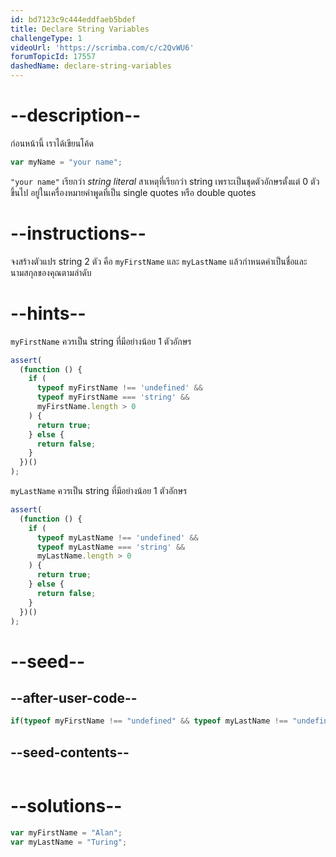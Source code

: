 ```yaml
---
id: bd7123c9c444eddfaeb5bdef
title: Declare String Variables
challengeType: 1
videoUrl: 'https://scrimba.com/c/c2QvWU6'
forumTopicId: 17557
dashedName: declare-string-variables
---
```


# --description--

ก่อนหน้านี้ เราได้เขียนโค้ด

```js
var myName = "your name";
```

`"your name"` เรียกว่า <dfn>string</dfn> <dfn>literal</dfn> สาเหตุที่เรียกว่า string เพราะเป็นชุดตัวอักษรตั้งแต่ 0 ตัวขึ้นไป อยู่ในเครื่องหมายคำพูดที่เป็น single quotes หรือ double quotes

# --instructions--

จงสร้างตัวแปร string 2 ตัว คือ `myFirstName` และ `myLastName` แล้วกำหนดค่าเป็นชื่อและนามสกุลของคุณตามลำดับ
# --hints--

`myFirstName` ควรเป็น string ที่มีอย่างน้อย 1 ตัวอักษร

```js
assert(
  (function () {
    if (
      typeof myFirstName !== 'undefined' &&
      typeof myFirstName === 'string' &&
      myFirstName.length > 0
    ) {
      return true;
    } else {
      return false;
    }
  })()
);
```

`myLastName` ควรเป็น string ที่มีอย่างน้อย 1 ตัวอักษร

```js
assert(
  (function () {
    if (
      typeof myLastName !== 'undefined' &&
      typeof myLastName === 'string' &&
      myLastName.length > 0
    ) {
      return true;
    } else {
      return false;
    }
  })()
);
```

# --seed--

## --after-user-code--

```js
if(typeof myFirstName !== "undefined" && typeof myLastName !== "undefined"){(function(){return myFirstName + ', ' + myLastName;})();}
```

## --seed-contents--

```js

```

# --solutions--

```js
var myFirstName = "Alan";
var myLastName = "Turing";
```
